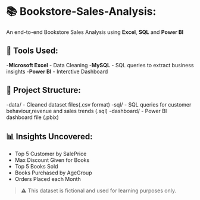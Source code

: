 # 📚 Bookstore-Sales-Analysis:
 An end-to-end Bookstore Sales Analysis using **Excel**, **SQL** and **Power BI**
## 🔧 Tools Used:
-**Microsoft Excel** - Data Cleaning
-**MySQL** - SQL queries to extract business insights
-**Power BI** - Interctive Dashboard
## 📂 Project Structure:
-data/ - Cleaned dataset files(.csv format)
-sql/ - SQL queries for customer behaviour,revenue and sales trends (.sql)
-dashboard/ - Power BI dashboard file (.pbix)
## 📊 Insights Uncovered:
- Top 5 Customer by SalePrice
- Max Discount Given for Books
- Top 5 Books Sold
- Books Purchased by AgeGroup
- Orders Placed each Month
> ⚠️ This dataset is fictional and used for learning purposes only.
  
  
